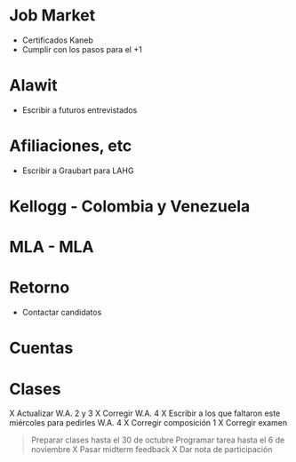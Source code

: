 # Job Market

- Certificados Kaneb
- Cumplir con los pasos para el +1

# Alawit
- Escribir a futuros entrevistados

# Afiliaciones, etc
- Escribir a Graubart para LAHG

# Kellogg - Colombia y Venezuela

# MLA - MLA

# Retorno

- Contactar candidatos


# Cuentas


# Clases

X Actualizar W.A. 2 y 3
X Corregir W.A. 4
X Escribir a los que faltaron este miércoles para pedirles W.A. 4
X Corregir composición 1
X Corregir examen
> Preparar clases hasta el 30 de octubre
> Programar tarea hasta el 6 de noviembre
X Pasar midterm feedback
X Dar nota de participación
